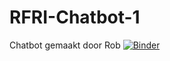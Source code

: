 # RFRI-Chatbot-1
Chatbot gemaakt door Rob
[![Binder](https://mybinder.org/badge_logo.svg)](https://mybinder.org/v2/gh/0957822/RFRI-Chatbot-1/HEAD)

